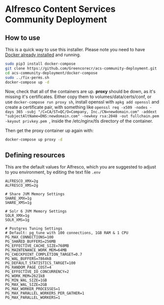 
# Alfresco Content Services Community Deployment

## How to use

This is a quick way to use this installer. Please note you need to have [Docker already installed](https://docs.docker.com/engine/install/ubuntu/) and running.

```bash
sudo pip3 install docker-compose
git clone https://github.com/Greencorecr/acs-community-deployment.git
cd acs-community-deployment/docker-compose
sudo ../fix-perms.sh
docker-compose up -d
```

Now, check that all of the containers are up. **proxy** should be down, as it's missing it's certificates. Either copy them to volumes/data/certs/conf, or use ```docker-compose run proxy sh```, install openssl with ```apkg add openssl``` and create a certificate pair, with something like ```openssl req -x509 -nodes -days 365 -subj "/C=CA/ST=QC/O=Company, Inc./CN=newdomain.com" -addext "subjectAltName=DNS:newdomain.com" -newkey rsa:2048 -out fullchain.pem -keyout privkey.pem ```, inside the /etc/nginx/tls directory of the container.

Then get the proxy container up again with:

```bash
docker-compose up proxy -d
```

## Defining resources

This are the default values for Alfresco, which you are suggested to adjust to you environment, by editing the text file ``.env``

```# Alfresco JVM Memory Settings
ALFRESCO_XMX=2g
ALFRESCO_XMS=2g

# Share JVM Memory Settings
SHARE_XMX=1g
SHARE_XMS=1g

# Solr 6 JVM Memory Settings
SOLR_XMX=1g
SOLR_XMS=1g

# Postgres Tuning Settings
# Default: pg_tune with 100 connections, 1GB RAM & 1 CPU
PG_MAX_CONNECTIONS=100
PG_SHARED_BUFFERS=256MB
PG_EFFECTIVE_CACHE_SIZE=768MB
PG_MAINTENANCE_WORK_MEM=64MB
PG_CHECKPOINT_COMPLETION_TARGET=0.7
PG_WAL_BUFFERS=7864kB
PG_DEFAULT_STATISTICS_TARGET=100
PG_RANDOM_PAGE_COST=4
PG_EFFECTIVE_IO_CONCURRENCY=2
PG_WORK_MEM=2621kB
PG_MIN_WAL_SIZE=1GB
PG_MAX_WAL_SIZE=2GB
PG_MAX_WORKER_PROCESSES=1
PG_MAX_PARALLEL_WORKERS_PER_GATHER=1
PG_MAX_PARALLEL_WORKERS=1
```

